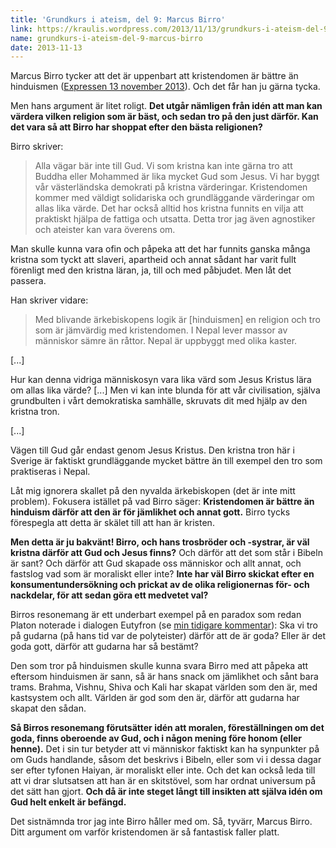 ```yaml
---
title: 'Grundkurs i ateism, del 9: Marcus Birro'
link: https://kraulis.wordpress.com/2013/11/13/grundkurs-i-ateism-del-9-marcus-birro/
name: grundkurs-i-ateism-del-9-marcus-birro
date: 2013-11-13
---
```

Marcus Birro tycker att det är uppenbart att kristendomen är bättre än hinduismen ([Expressen 13 november 2013](http://www.expressen.se/kronikorer/marcus-birro/manniskor-soker-efter-frid-och-sammanhang-som-racker-langre-an-till-nasta-fylla/)). Och det får han ju gärna tycka.

Men hans argument är litet roligt. **Det utgår nämligen från idén att man kan värdera vilken religion som är bäst, och sedan tro på den just därför. Kan det vara så att Birro har shoppat efter den bästa religionen?**

Birro skriver:



> Alla vägar bär inte till Gud. Vi som kristna kan inte gärna tro att Buddha eller Mohammed är lika mycket Gud som Jesus. Vi har byggt vår västerländska demokrati på kristna värderingar. Kristendomen kommer med väldigt solidariska och grundläggande värderingar om allas lika värde. Det har också alltid hos kristna funnits en vilja att praktiskt hjälpa de fattiga och utsatta. Detta tror jag även agnostiker och ateister kan vara överens om.

Man skulle kunna vara ofin och påpeka att det har funnits ganska många kristna som tyckt att slaveri, apartheid och annat sådant har varit fullt förenligt med den kristna läran, ja, till och med påbjudet. Men låt det passera.

Han skriver vidare:

> Med blivande ärkebiskopens logik är [hinduismen] en religion och tro som är jämvärdig med kristendomen. I Nepal lever massor av människor sämre än råttor. Nepal är uppbyggt med olika kaster.

[...]

Hur kan denna vidriga människosyn vara lika värd som Jesus Kristus lära om allas lika värde? [...] Men vi kan inte blunda för att vår civilisation, själva grundbulten i vårt demokratiska samhälle, skruvats dit med hjälp av den kristna tron.

[...]

Vägen till Gud går endast genom Jesus Kristus. Den kristna tron här i Sverige är faktiskt grundläggande mycket bättre än till exempel den tro som praktiseras i Nepal.

Låt mig ignorera skallet på den nyvalda ärkebiskopen (det är inte mitt problem). Fokusera istället på vad Birro säger: **Kristendomen är bättre än hinduism därför att den är för jämlikhet och annat gott.** Birro tycks förespegla att detta är skälet till att han är kristen.

**Men detta är ju bakvänt! Birro, och hans trosbröder och -systrar, är väl kristna därför att Gud och Jesus finns?** Och därför att det som står i Bibeln är sant? Och därför att Gud skapade oss människor och allt annat, och fastslog vad som är moraliskt eller inte? **Inte har väl Birro skickat efter en konsumentundersökning och prickat av de olika religionernas för- och nackdelar, för att sedan göra ett medvetet val?**

Birros resonemang är ett underbart exempel på en paradox som redan Platon noterade i dialogen Eutyfron (se [min tidigare kommentar](/posts/)): Ska vi tro på gudarna (på hans tid var de polyteister) därför att de är goda? Eller är det goda gott, därför att gudarna har så bestämt?

Den som tror på hinduismen skulle kunna svara Birro med att påpeka att eftersom hinduismen är sann, så är hans snack om jämlikhet och sånt bara trams. Brahma, Vishnu, Shiva och Kali har skapat världen som den är, med kastsystem och allt. Världen är god som den är, därför att gudarna har skapat den sådan.

**Så Birros resonemang förutsätter idén att moralen, föreställningen om det goda, finns oberoende av Gud, och i någon mening före honom (eller henne).** Det i sin tur betyder att vi människor faktiskt kan ha synpunkter på om Guds handlande, såsom det beskrivs i Bibeln, eller som vi i dessa dagar ser efter tyfonen Haiyan, är moraliskt eller inte. Och det kan också leda till att vi drar slutsatsen att han är en skitstövel, som har ordnat universum på det sätt han gjort. **Och då är inte steget långt till insikten att själva idén om Gud helt enkelt är befängd.**

Det sistnämnda tror jag inte Birro håller med om. Så, tyvärr, Marcus Birro. Ditt argument om varför kristendomen är så fantastisk faller platt.

